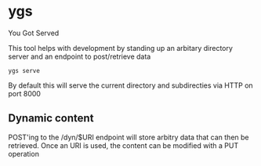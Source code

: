 # ygs

You Got Served

This tool helps with development by standing up an arbitary directory server and an endpoint to post/retrieve data

    ygs serve

By default this will serve the current directory and subdirecties via HTTP on port 8000

## Dynamic content

POST'ing to the /dyn/$URI endpoint will store arbitry data that can then be retrieved. Once an URI is used, the content can be modified with a PUT operation